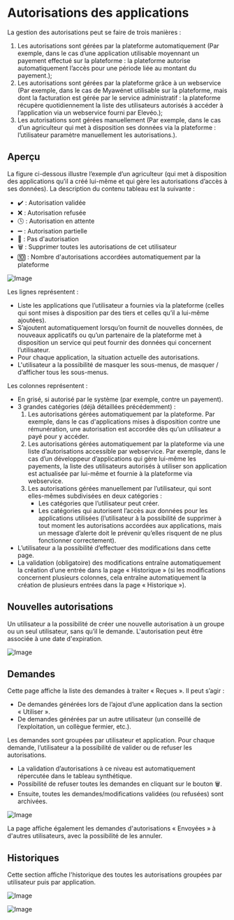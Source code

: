 # Autorisations des applications

La gestion des autorisations peut se faire de trois manières :
1. Les autorisations sont gérées par la plateforme automatiquement (Par exemple, dans le cas d’une application utilisable moyennant un payement effectué sur la plateforme : la
plateforme autorise automatiquement l’accès pour une période liée au montant du payement.);
2. Les autorisations sont gérées par la plateforme grâce à un webservice (Par exemple, dans le cas de Myawénet utilisable sur la plateforme, mais dont la facturation est gérée
par le service administratif : la plateforme récupère quotidiennement la liste des utilisateurs autorisés à accéder à l’application via un webservice fourni par Elevéo.);
3. Les autorisations sont gérées manuellement (Par exemple, dans le cas d’un agriculteur qui met à disposition ses données via la plateforme : l’utilisateur paramètre manuellement les autorisations.).

## Aperçu

La figure ci-dessous illustre l’exemple d’un agriculteur (qui met à disposition des applications qu’il a créé lui-même et qui gère les autorisations d’accès à ses données). La description du contenu tableau est la suivante :
  * :heavy_check_mark: : Autorisation validée
  * :x: : Autorisation refusée
  * :clock4: : Autorisation en attente
  * :heavy_minus_sign: : Autorisation partielle
  * :black_square_button: : Pas d'autorisation
  * :wastebasket: : Supprimer toutes les autorisations de cet utilisateur
  * :keycap_ten: : Nombre d'autorisations accordées automatiquement par la plateforme

![Image](/images/guide/permissions/apps/permissions-apps-overview.png)

Les lignes représentent :
* Liste les applications que l’utilisateur a fournies via la plateforme (celles qui sont mises à disposition par des tiers et celles qu’il a lui-même ajoutées).
* S’ajoutent automatiquement lorsqu’on fournit de nouvelles données, de nouveaux applicatifs ou qu’un partenaire de la plateforme met à disposition un service qui peut fournir des données qui concernent l’utilisateur.
* Pour chaque application, la situation actuelle des autorisations.
* L'utilisateur a la possibilité de masquer les sous-menus, de masquer / d’afficher tous les sous-menus.

Les colonnes représentent :
* En grisé, si autorisé par le système (par exemple, contre un payement).
* 3 grandes catégories (déjà détaillées précédemment) :
  1. Les autorisations gérées automatiquement par la plateforme. Par exemple, dans le cas d'applications mises à disposition contre une rémunération, une autorisation est accordée dès qu’un utilisateur a payé pour y accéder.
  2. Les autorisations gérées automatiquement par la plateforme via une liste d’autorisations accessible par webservice. Par exemple, dans le cas d’un développeur d’applications qui gère lui-même les payements, la liste des utilisateurs autorisés à utiliser son application est actualisée par lui-même et fournie à la plateforme via webservice.
  3. Les autorisations gérées manuellement par l’utilisateur, qui sont elles-mêmes subdivisées en deux catégories :
      * Les catégories que l’utilisateur peut créer.
      * Les catégories qui autorisent l’accès aux données pour les applications utilisées (l’utilisateur à la possibilité de supprimer à tout moment les autorisations accordées aux applications, mais un message d’alerte doit le prévenir qu’elles risquent de ne plus fonctionner correctement).
* L’utilisateur a la possibilité d’effectuer des modifications dans cette page.
* La validation (obligatoire) des modifications entraîne automatiquement la création d’une entrée dans la page « Historique » (si les modifications concernent plusieurs colonnes, cela entraîne automatiquement la création de plusieurs entrées dans la page « Historique »).

## Nouvelles autorisations

Un utilisateur a la possibilité de créer une nouvelle autorisation à un groupe ou un seul utilisateur, sans qu’il le demande. L'autorisation peut être associée à une date d'expiration.

![Image](/images/guide/permissions/apps/permissions-apps-add.png)

## Demandes

Cette page affiche la liste des demandes à traiter « Reçues ». Il peut s’agir :
* De demandes générées lors de l’ajout d’une application dans la section « Utiliser ».
* De demandes générées par un autre utilisateur (un conseillé de l’exploitation, un collègue fermier, etc.).

Les demandes sont groupées par utilisateur et application. Pour chaque demande, l’utilisateur a la possibilité de valider ou de refuser les autorisations.
* La validation d’autorisations à ce niveau est automatiquement répercutée dans le tableau synthétique.
* Possibilité de refuser toutes les demandes en cliquant sur le bouton :wastebasket:.
* Ensuite, toutes les demandes/modifications validées (ou refusées) sont archivées.

![Image](/images/guide/permissions/apps/permissions-apps-requests.png)

La page affiche également les demandes d'autorisations « Envoyées » à d'autres utilisateurs, avec la possibilité de les annuler.

## Historiques

Cette section affiche l'historique des toutes les autorisations groupées par utilisateur puis par application.

![Image](/images/guide/permissions/apps/permissions-apps-history.png)

![Image](/images/guide/permissions/apps/permissions-apps-history-detail.png)
